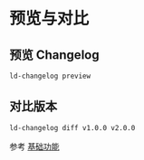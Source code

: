 ﻿# 预览与对比

## 预览 Changelog

```bash
ld-changelog preview
```

## 对比版本

```bash
ld-changelog diff v1.0.0 v2.0.0
```

参考 [基础功能](/guide/features/basic)
